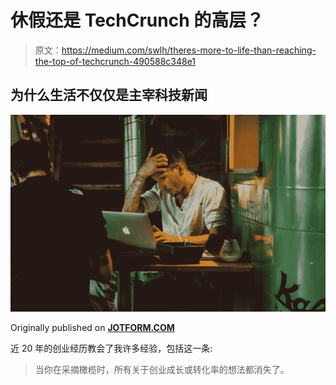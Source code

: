 # 休假还是 TechCrunch 的高层？

> 原文：<https://medium.com/swlh/theres-more-to-life-than-reaching-the-top-of-techcrunch-490588c348e1>

## 为什么生活不仅仅是主宰科技新闻

![](img/dec1a54ad344f8dc30ef6127d286e8e3.png)

Originally published on [**JOTFORM.COM**](http://jotform.com)

近 20 年的创业经历教会了我许多经验，包括这一条:

> 当你在采摘橄榄时，所有关于创业成长或转化率的想法都消失了。